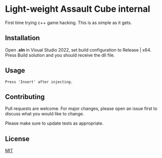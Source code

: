 # Light-weight Assault Cube internal
First time trying c++ game hacking. This is as simple as it gets.


## Installation

Open **.sln** in Visual Studio 2022, set build configuration to Release | x64. Press Build solution and you should receive the dll file.

## Usage

```
Press 'Insert' after injecting.
```

## Contributing

Pull requests are welcome. For major changes, please open an issue first
to discuss what you would like to change.

Please make sure to update tests as appropriate.

## License

[MIT](https://choosealicense.com/licenses/mit/)
